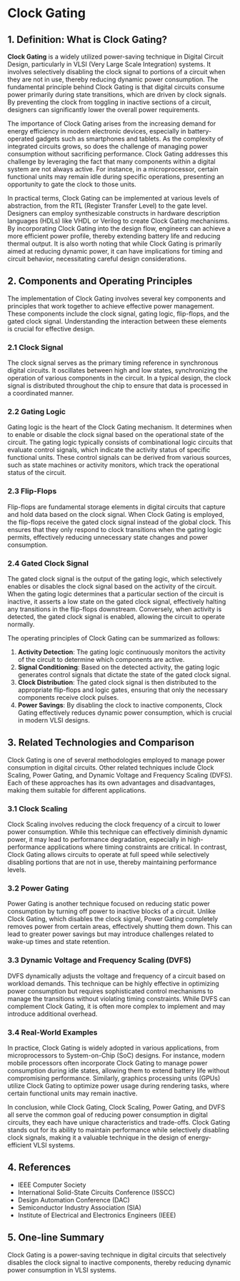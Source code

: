 # Clock Gating

## 1. Definition: What is **Clock Gating**?
**Clock Gating** is a widely utilized power-saving technique in Digital Circuit Design, particularly in VLSI (Very Large Scale Integration) systems. It involves selectively disabling the clock signal to portions of a circuit when they are not in use, thereby reducing dynamic power consumption. The fundamental principle behind Clock Gating is that digital circuits consume power primarily during state transitions, which are driven by clock signals. By preventing the clock from toggling in inactive sections of a circuit, designers can significantly lower the overall power requirements.

The importance of Clock Gating arises from the increasing demand for energy efficiency in modern electronic devices, especially in battery-operated gadgets such as smartphones and tablets. As the complexity of integrated circuits grows, so does the challenge of managing power consumption without sacrificing performance. Clock Gating addresses this challenge by leveraging the fact that many components within a digital system are not always active. For instance, in a microprocessor, certain functional units may remain idle during specific operations, presenting an opportunity to gate the clock to those units.

In practical terms, Clock Gating can be implemented at various levels of abstraction, from the RTL (Register Transfer Level) to the gate level. Designers can employ synthesizable constructs in hardware description languages (HDLs) like VHDL or Verilog to create Clock Gating mechanisms. By incorporating Clock Gating into the design flow, engineers can achieve a more efficient power profile, thereby extending battery life and reducing thermal output. It is also worth noting that while Clock Gating is primarily aimed at reducing dynamic power, it can have implications for timing and circuit behavior, necessitating careful design considerations.

## 2. Components and Operating Principles
The implementation of Clock Gating involves several key components and principles that work together to achieve effective power management. These components include the clock signal, gating logic, flip-flops, and the gated clock signal. Understanding the interaction between these elements is crucial for effective design.

### 2.1 Clock Signal
The clock signal serves as the primary timing reference in synchronous digital circuits. It oscillates between high and low states, synchronizing the operation of various components in the circuit. In a typical design, the clock signal is distributed throughout the chip to ensure that data is processed in a coordinated manner.

### 2.2 Gating Logic
Gating logic is the heart of the Clock Gating mechanism. It determines when to enable or disable the clock signal based on the operational state of the circuit. The gating logic typically consists of combinational logic circuits that evaluate control signals, which indicate the activity status of specific functional units. These control signals can be derived from various sources, such as state machines or activity monitors, which track the operational status of the circuit.

### 2.3 Flip-Flops
Flip-flops are fundamental storage elements in digital circuits that capture and hold data based on the clock signal. When Clock Gating is employed, the flip-flops receive the gated clock signal instead of the global clock. This ensures that they only respond to clock transitions when the gating logic permits, effectively reducing unnecessary state changes and power consumption.

### 2.4 Gated Clock Signal
The gated clock signal is the output of the gating logic, which selectively enables or disables the clock signal based on the activity of the circuit. When the gating logic determines that a particular section of the circuit is inactive, it asserts a low state on the gated clock signal, effectively halting any transitions in the flip-flops downstream. Conversely, when activity is detected, the gated clock signal is enabled, allowing the circuit to operate normally.

The operating principles of Clock Gating can be summarized as follows:

1. **Activity Detection**: The gating logic continuously monitors the activity of the circuit to determine which components are active.
2. **Signal Conditioning**: Based on the detected activity, the gating logic generates control signals that dictate the state of the gated clock signal.
3. **Clock Distribution**: The gated clock signal is then distributed to the appropriate flip-flops and logic gates, ensuring that only the necessary components receive clock pulses.
4. **Power Savings**: By disabling the clock to inactive components, Clock Gating effectively reduces dynamic power consumption, which is crucial in modern VLSI designs.

## 3. Related Technologies and Comparison
Clock Gating is one of several methodologies employed to manage power consumption in digital circuits. Other related techniques include Clock Scaling, Power Gating, and Dynamic Voltage and Frequency Scaling (DVFS). Each of these approaches has its own advantages and disadvantages, making them suitable for different applications.

### 3.1 Clock Scaling
Clock Scaling involves reducing the clock frequency of a circuit to lower power consumption. While this technique can effectively diminish dynamic power, it may lead to performance degradation, especially in high-performance applications where timing constraints are critical. In contrast, Clock Gating allows circuits to operate at full speed while selectively disabling portions that are not in use, thereby maintaining performance levels.

### 3.2 Power Gating
Power Gating is another technique focused on reducing static power consumption by turning off power to inactive blocks of a circuit. Unlike Clock Gating, which disables the clock signal, Power Gating completely removes power from certain areas, effectively shutting them down. This can lead to greater power savings but may introduce challenges related to wake-up times and state retention.

### 3.3 Dynamic Voltage and Frequency Scaling (DVFS)
DVFS dynamically adjusts the voltage and frequency of a circuit based on workload demands. This technique can be highly effective in optimizing power consumption but requires sophisticated control mechanisms to manage the transitions without violating timing constraints. While DVFS can complement Clock Gating, it is often more complex to implement and may introduce additional overhead.

### 3.4 Real-World Examples
In practice, Clock Gating is widely adopted in various applications, from microprocessors to System-on-Chip (SoC) designs. For instance, modern mobile processors often incorporate Clock Gating to manage power consumption during idle states, allowing them to extend battery life without compromising performance. Similarly, graphics processing units (GPUs) utilize Clock Gating to optimize power usage during rendering tasks, where certain functional units may remain inactive.

In conclusion, while Clock Gating, Clock Scaling, Power Gating, and DVFS all serve the common goal of reducing power consumption in digital circuits, they each have unique characteristics and trade-offs. Clock Gating stands out for its ability to maintain performance while selectively disabling clock signals, making it a valuable technique in the design of energy-efficient VLSI systems.

## 4. References
- IEEE Computer Society
- International Solid-State Circuits Conference (ISSCC)
- Design Automation Conference (DAC)
- Semiconductor Industry Association (SIA)
- Institute of Electrical and Electronics Engineers (IEEE)

## 5. One-line Summary
Clock Gating is a power-saving technique in digital circuits that selectively disables the clock signal to inactive components, thereby reducing dynamic power consumption in VLSI systems.